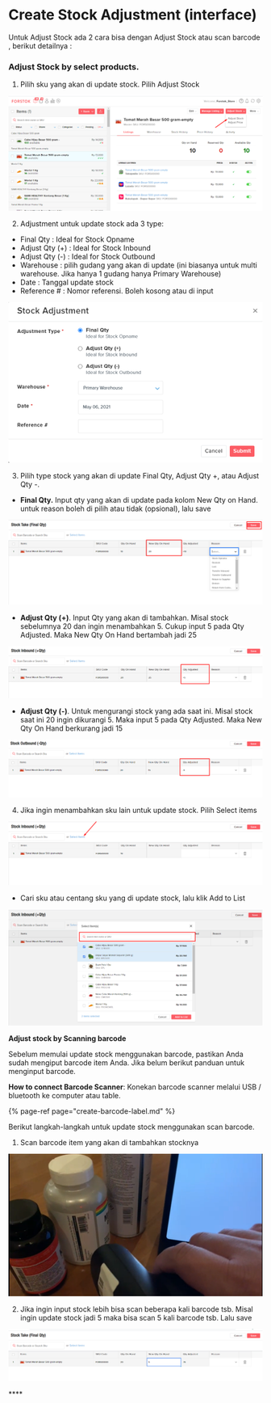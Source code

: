 # Create Stock Adjustment \(interface\)

Untuk Adjust Stock ada 2 cara bisa dengan Adjust Stock atau scan barcode , berikut detailnya : 

### **Adjust Stock by select products.**

1. Pilih sku yang akan di update stock. Pilih Adjust Stock

![](../../.gitbook/assets/image%20%28350%29.png)

2. Adjustment untuk update stock ada 3 type:

* Final Qty : Ideal for Stock Opname 
* Adjust Qty \(+\) : Ideal for Stock Inbound
* Adjust Qty \(-\) : Ideal for Stock Outbound
* Warehouse : pilih gudang yang akan di update \(ini biasanya untuk multi warehouse. Jika hanya 1 gudang hanya Primary Warehouse\)
* Date : Tanggal update stock
* Reference \# : Nomor referensi. Boleh kosong atau di input

![](../../.gitbook/assets/image%20%28349%29.png)

3. Pilih type stock yang akan di update Final Qty, Adjust Qty +, atau Adjust Qty -. 

* **Final Qty.** Input qty yang akan di update pada kolom New Qty on Hand. untuk reason boleh di pilih atau tidak \(opsional\), lalu save

![](../../.gitbook/assets/image%20%28345%29.png)

* **Adjust Qty \(+\)**. Input Qty yang akan di tambahkan. Misal stock sebelumnya 20 dan ingin menambahkan 5. Cukup input 5 pada Qty Adjusted. Maka New Qty On Hand bertambah jadi 25

![](../../.gitbook/assets/image%20%28346%29.png)

* **Adjust Qty \(-\)**.  Untuk mengurangi stock yang ada saat ini. Misal stock saat ini 20 ingin dikurangi 5. Maka input 5 pada Qty Adjusted. Maka New Qty On Hand berkurang jadi 15

![](../../.gitbook/assets/image%20%28347%29.png)

4. Jika ingin menambahkan sku lain untuk update stock. Pilih Select items

![](../../.gitbook/assets/image%20%28344%29.png)

* Cari sku atau centang sku yang di update stock, lalu klik Add to List

![](../../.gitbook/assets/image%20%28343%29.png)

 **Adjust stock by Scanning barcode** 

Sebelum memulai update stock menggunakan barcode, pastikan Anda sudah mengiput barcode item Anda. Jika belum berikut panduan untuk menginput barcode.

**How to connect Barcode Scanner**:  Konekan barcode scanner melalui USB / bluetooth ke computer atau table. 

{% page-ref page="create-barcode-label.md" %}

Berikut langkah-langkah untuk update stock menggunakan scan barcode.

1. Scan barcode item yang akan di tambahkan stocknya

![](../../.gitbook/assets/image%20%28340%29.png)

2. Jika ingin input stock lebih bisa scan beberapa kali barcode tsb. Misal ingin update stock jadi 5 maka bisa scan 5 kali barcode tsb. Lalu save

![](../../.gitbook/assets/image%20%28342%29.png)

\*\*\*\*

